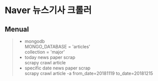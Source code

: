 # Naver 뉴스기사 크롤러

## Menual
> * mongodb  
>     MONGO_DATABASE = 'articles'   
>     collection = 'major'
> * today news paper scrap  
>     scrapy crawl article  
> * specific date news paper scrap  
>     scrapy crawl article -a from_date=20181119 to_date=20181215
